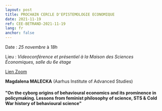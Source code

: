 ```yaml
---
layout: post
title: PROCHAIN CERCLE D'EPISTEMOLOGIE ECONOMIQUE
date: 2021-11-19
ref: CEE-BETRAND-2021-11-19
lang: fr
anchor: false
---
```


<i class="fas fa-table"></i> Date : _25 novembre_ à _18h_

<i class="fas fa-map-marked"></i> Lieu : _Videoconférence et présentiel à la Maison des Sciences Économiques, salle du 6e étage_

<i class="fas fa-video"></i> [Lien Zoom]( https://zoom.univ-paris1.fr/j/96444769746?pwd=Y05YU21KZWtYb1ZBMUhjWFBoeWhQZz099)

**Magdalena MALECKA** (Aarhus Institute of Advanced Studies)

####  "On the cyborg origins of behavioural economics and its prominence in policymaking. Lessons from feminist philosophy of science, STS & Cold War history of behavioural science"

